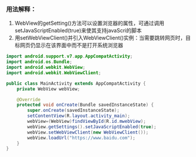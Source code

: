 ### 用法解释：
1. WebView的getSetting()方法可以设置浏览器的属性，可通过调用setJavaScriptEnabled(true)来使其支持javaScri的脚本
2. 用setWebViewClient()并引入WebViewClient()实例：当需要跳转网页时，目标网页仍显示在该界面中而不是打开系统浏览器
```java
import android.support.v7.app.AppCompatActivity;
import android.os.Bundle;
import android.webkit.WebView;
import android.webkit.WebViewClient;

public class MainActivity extends AppCompatActivity {
    private WebView webView;

    @Override
    protected void onCreate(Bundle savedInstanceState) {
        super.onCreate(savedInstanceState);
        setContentView(R.layout.activity_main);
        webView=(WebView)findViewById(R.id.mwebView);
        webView.getSettings().setJavaScriptEnabled(true);
        webView.setWebViewClient(new WebViewClient());
        webView.loadUrl("https://www.baidu.com");
    }
}

```
